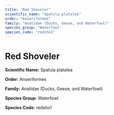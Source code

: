 ```yaml
---
title: "Red Shoveler"
scientific_name: "Spatula platalea"
order: "Anseriformes"
family: "Anatidae (Ducks, Geese, and Waterfowl)"
species_group: "Waterfowl"
species_code: "redsho1"
---
```


# Red Shoveler

**Scientific Name:** Spatula platalea

**Order:** Anseriformes

**Family:** Anatidae (Ducks, Geese, and Waterfowl)

**Species Group:** Waterfowl

**Species Code:** redsho1
